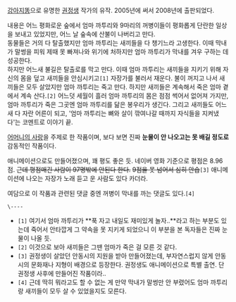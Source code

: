 [강아지똥](%EA%B0%95%EC%95%84%EC%A7%80%EB%98%A5.md)으로 유명한
[권정생](%EA%B6%8C%EC%A0%95%EC%83%9D.md) 작가의 유작. 2005년에 써서 2008년에 출판되었다.

내용은 어느 평화로운 숲에서 엄마 까투리와 9마리의 꺼병이들이 평화롭게 단란한 일상을 보내고 있었지만, 어느 날 숲속에 산불이 나버리고
만다.  
동물들은 거의 다 탈출했지만 엄마 까투리는 새끼들을 다 챙기느라 고생한다. 이때 막내가 말썽을 피워 제때 못 빠져나와 위기에 처하지만 엄마
까투리가 막내를 겨우 구하는 데 성공한다.  
하지만 어느새 불길은 탈출로를 막고 만다. 이때 엄마 까투리는 새끼들을 지키기 위해 자신의 몸을 덮고 새끼들을 안심시키고`[1]` 자장가를
불러서 재운다. 불이 꺼지고 나서 새끼들은 모두 살았지만 엄마 까투리는 죽고 만다. 하지만 새끼들은 계속해서 죽은 엄마 곁에서 계속
산다.`[2]` 어느덧 세월이 흘러 엄마 까투리의 몸은 점점 썩어서 없어져 가지만, 엄마 까투리가 죽은 그곳엔 엄마 까투리를 닮은 봉우리가
생긴다. 그리고 새끼들도 어느 새 다 자란 어른이 되고, '엄마 까투리는 뼈와 살이 깎여나갈 때까지 자식들을 지켜냈다'는 코멘트로 이야기
끝.

[어머니의 사랑](%EC%96%B4%EB%A8%B8%EB%8B%88%EC%9D%98%20%EC%82%AC%EB%9E%91.md)을
주제로 한 작품이며, 보다 보면 진짜 **눈물이 안 나오고는 못 배길 정도로** 감동적인 작품이다.

애니메이션으로도 만들어졌으며, 꽤 평도 좋은 듯. 네이버 영화 기준으로 평점은 8.96점. <del>근데 평점매긴 사람이 97명밖에 안된다
한다.</del> <del>9점을 못 넘어서 심히 안습</del>`[3]` 애니메이션에 나오는 자장가 노래 듣고 운 사람도 있다 카더라.

여담으로 이 작품과 관련된 댓글 중엔 꺼병이 막내를 까는 댓글도 있다.`[4]`

`\----`

  * `[1]` 여기서 엄마 까투리가 **푹 자고 내일도 재미있게 놀자..**라고 하는 부분도 있는데 죽어서 안타깝게 그 약속을 못 지키게 되었으니 이 부분을 본 독자들은 진짜 눈물이 나올 듯.
  * `[2]` 이것으로 보아 새끼들은 그땐 엄마가 죽은 걸 모른 것 같다.
  * `[3]` 권정생이 살았던 안동시의 지원을 받아 만들어졌는데, 부자연스럽지 않게 안동시의 문화재나 지형이 배경으로 등장한다. 권정생도 애니메이션으로 특별 출연. 단 권정생 사후에 만들어진 작품이라..
  * `[4]` 근데 딱히 뭐라고도 할 수 없는 게 만약 막내가 말썽만 안 부렸어도 엄마 까투리랑 새끼들이 모두 살 수 있었을지도 모른다.

